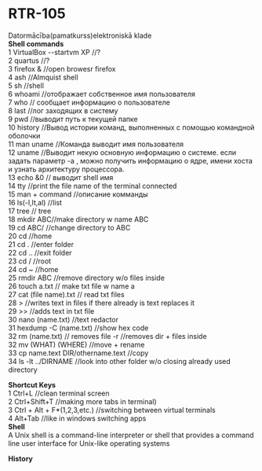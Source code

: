 # RTR-105  
Datormācība(pamatkurss)elektroniskā klade          
**Shell commands**      
    1  VirtualBox --startvm XP    //?  
    2  quartus  //?  
    3  firefox &  //open browesr firefox  
    4  ash  //Almquist shell    
    5  sh  //shell  
    6  whoami  //отображает собственное имя пользователя  
    7  who  // сообщает информацию о пользователе  
    8  last //лог заходящих в систему  
    9  pwd  //выводит путь к текущей папке   
   10  history  //Вывод истории команд, выполненных с помощью командной оболочки  
   11  man uname  //Команда выводит имя пользователя  
   12  uname //Выводит некую основную информацию о системе. если задать параметр -a , можно получить информацию о ядре, имени хоста и узнать архитектуру процессора.  
   13  echo &0 // выводит shell имя  
   14  tty  //print the file name of the terminal connected   
   15  man + command //описание комманды   
   16  ls(-l,lt,al) //list  
   17 tree // tree  
   18 mkdir ABC//make directory w name ABC   
   19 cd ABC/ //change directory to ABC  
   20 cd //home  
   21 cd . //enter folder  
   22 cd .. //exit folder  
   23 cd / //root  
   24 cd ~ //home  
   25 rmdir ABC //remove directory w/o files inside   
   26 touch a.txt // make txt file w name a  
   27 cat (file name).txt // read txt files  
   28 > //writes text in files if there already is text replaces it  
   29 >> //adds text in txt file  
   30 nano (name.txt) //text redactor  
   31 hexdump -C (name.txt) //show hex code  
   32 rm (name.txt) // removes file -r //removes dir + files inside  
   32 mv (WHAT) (WHERE) //move + rename  
   33 cp name.text DIR/othername.text //copy  
   34 ls -lt ../DIRNAME //look into other folder w/o closing already used directory  
   
   
**Shortcut Keys**  
    1 Ctrl+L  //clean terminal screen    
    2 Ctrl+Shift+T  //making more tabs in terminal)    
    3 Ctrl + Alt + F*(1,2,3,etc.) //switching between virtual terminals    
    4 Alt+Tab  //like in windows switching apps    
**Shell**  
A Unix shell is a command-line interpreter or shell that provides a command line user interface for Unix-like operating systems  

**History**  

